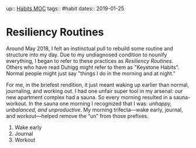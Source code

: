 up:: [Habits MOC](Maps/Habits%20MOC.md)
tags:: #habit
dates:: 2019-01-25

# Resiliency Routines
Around May 2018, I felt an instinctual pull to rebuild some routine and structure into my day. Due to my undiagnosed condition to nounify everything, I began to refer to these practices as *Resiliency Routines*. Others who have read Duhigg might refer to them as "Keystone Habits". Normal people might just say "things I do in the morning and at night." 

For me, in the briefest rendition, it just meant waking up earlier than normal, journaling, and working out. I had one unfair super tool in my arsenal: our new apartment complex had a sauna. So every morning resulted in a sauna-workout. In the sauna one morning I recognized that I was: *unhappy, unbalanced, and unproductive*. My morning trifecta—wake early, journal, and workout—helped remove the “un” from those prefixes. 

1. Wake early
2. Journal
3. Workout